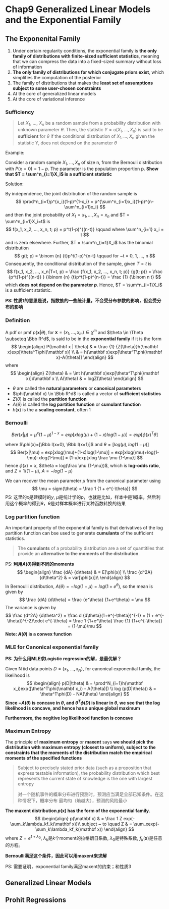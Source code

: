 # Chap9 Generalized Linear Models and the Exponential Family

## The Exponenital Family

1. Under certain regularity conditions, the exponential family is **the only family of distributions with finite-sized sufficient statistics**, meaning that we can compress the data into a fixed-sized summary without loss of information
2. **The only family of distributions for which conjugate priors exist**, which simplifies the computation of the posterior
3. The family of distributions that makes the **least set of assumptions subject to some user-chosen constraints**
4. At the core of generalized linear models
5. At the core of variational inference

### Sufficiency

> Let $X_1$, ..., $X_n$ be a random sample from a probability distribution with unknown parameter $\theta$. Then, the statistic $Y = u(X_1, ..., X_n)$ is said to be **sufficient** for $\theta$ if the conditional distribution of $X_1, ..., X_n$ given the statistic Y, does not depend on the parameter $\theta$

Example: 

Consider a random sample $X_1, ..., X_n$ of size n, from the Bernouli distribution with $P(x = 0) = 1- p$. The parameter is the population  proportion p. **Show that $T = \sum^n_{i=1}X_i$ is a sufficient statistic**

Solution:

By independence, the joint distribution of the random sample is 
$$
\prod^n_{i=1}p^{x_i}(1-p)^{1-x_i} = p^{\sum^n_{i=1}x_i}(1-p)^{n-\sum^n_{i=1}x_i}
$$
and then the joint probability of $X_1= x_1, ..., X_n = x_n$ and $T = \sum^n_{i=1}X_i=t$ is
$$
f(x_1, x_2, ..., x_n, t; p) = p^t(1-p)^{(n-t)} \qquad where \sum^n_{i=1} x_i = t
$$
and is zero elsewhere. Further, $T = \sum^n_{i=1}X_i$ has the binomial distribution
$$
g(t; p) = \binom {n} {t}p^t(1-p)^{n-t} \qquad for ~t = 0, 1, ..., n
$$
Consequently, the conditional distribution of the sample, given $T=t$ is 
$$
f(x_1, x_2, ..., x_n|T=t, p) = \frac {f(x_1, x_2, ..., x_n, t; p)} {g(t; p)} = \frac {p^t(1-p)^{(n-t)} } {\binom {n} {t}p^t(1-p)^{n-t}} = \frac {1} {\binom n t}
$$
which **does not depend on the parameter $p$**. Hence,   $T = \sum^n_{i=1}X_i$ is a sufficient statistic.

**PS: 性质1的意思是说，指数族的一些统计量，不会受分布参数的影响，但会受分布的影响**

### Definition

A pdf or pmf $p(\mathbf x | \theta)$, for $\mathbf x = (x_1, ..., x_m) \in\chi^m$ and $\theta \in \Theta \subseteq \Bbb R^d$, is said to be in the **exponential family** if it is the form 
$$
\begin{align} P(\mathbf x | \theta) & = \frac {1} {Z(\theta)}h(\mathbf x)exp[\theta^T\phi(\mathbf x)] \\
& = h(\mathbf x)exp[\theta^T\phi(\mathbf x)-A(\theta)]
\end{align}
$$
where
$$
\begin{align}
Z(\theta) & = \int h(\mathbf x)exp[\theta^T\phi(\mathbf x)]d\mathbf x \\
A(\theta) & = logZ(\theta)
\end{align}
$$

* $\theta$ are called the **natural parameters** or **canonical parameters**
* $\phi(\mathbf x) \in \Bbb R^d$ is called a vector of **sufficient statistics**
* $Z(\theta)$ is called the **partition function**
* $A(\theta)$ is called the **log partition function** or **cumulant function**
* $h(\mathbf x)$ is the a **scaling constant**, often 1

### Bernoulli

$$
Ber(x|\mu) = \mu^x(1-\mu)^{1-x} = exp[xlog(\mu)+(1-x)log(1-\mu)] = exp[\phi(x)^T\theta]
$$

where $\phi(x)=[\Bbb I(x=0), \Bbb I(x=1)]$ and $\theta = [log(\mu), log(1-\mu)]$
$$
Ber(x|\mu) = exp[xlog(\mu)+(1-x)log(1-\mu)] = exp[xlog(\mu)+log(1-\mu)-xlog(1-\mu)] = (1-u)exp[xlog \frac \mu {1-\mu}]
$$
hence $\phi(x) = x$, $\theta = log(\frac \mu {1-\mu})$, which is **log-odds ratio**, and $Z = 1/(1-\mu)$, $A = -log(1-\mu)$

We can recover the mean parameter $\mu$ from the canonical parameter using 
$$
\mu = sigm(\theta) = \frac 1 {1 + e^{-\theta}}
$$
PS: 这里的$x$是建模时的$y$, $\mu$是统计学的$p$，也就是比如，样本中是1概率，然后利用这个概率的得到$\theta$，$\theta$是对样本概率进行某种函数转换的结果

### Log partition function

An important property of the exponential family is that derivatives of the log partition function can bse used to generate **cumulants** of the sufficient statistics.

> The **cumulants** of a probability distribution are a set of quantitiles that provide an **alternative to the moments of the distribution**.

PS: **利用$A(\theta)$得到不同的moments**
$$
\begin{align}
\frac {dA} {d\theta} & = E[\phi(x)] \\
\frac {d^2A} {d\theta^2} & = var[\phi(x)]\\
\end{align}
$$
In Bernoulli distribution, $A(\theta) = -log(1-\mu) = log(1+e^\theta)$, so the mean is given by
$$
\frac {dA} {d\theta} = \frac {e^\theta} {1+e^\theta} = \mu
$$
The variance is given by
$$
\frac {d^2A} {d\theta^2} = \frac d {d\theta}(1+e^{-\theta})^{-1} = (1 + e^{-\theta})^{-2}\cdot e^{-\theta} = \frac 1 {1+e^\theta} \frac {1} {1+e^{-\theta}} = (1-\mu)\mu
$$
**Note: $A(\theta)$ is a convex function**

### MLE for Canonical exponential family

**PS: 为什么用MLE求Logistic regression的解，是最优解？**

Given N iid data points $D = (x_1, ..., x_N)$, for canonical exponential family, the likelihood is 
$$
\begin{align}
p(D|\theta) & = \prod^N_{i=1}h(\mathbf x_i)exp([\theta^T\phi(\mathbf x_i) - A(\theta)])  \\
log (p(D|\theta)) & = \theta^T\phi(D) - NA(\theta)
\end{align}
$$
**Since $-A(\theta)$ is concave in $\theta$, and $\theta^T\phi(D)$ is linear in $\theta$, we see that the log likelihood is concave, and hence has a unique global maximum**

**Furthermore, the negitive log likelihood function is concave**

### Maximum Entropy

The principle of **maximum entropy** or **maxent** says **we should pick the distribution with maximum entropy (closest to uniform), subject to the constraints that the moments of the distribution match the empirical moments of the specified functions**

> Subject to precisely stated prior data (such as a proposition that express testable information), the probability distribution which best represents the current state of knowledge is the one with largest entropy
>
> 对一个随机事件的概率分布进行预测时，预测应当满足全部已知条件。在这种情况下，概率分布 最均匀（熵越大），预测的风险最小

**The maxent distribution $p(\mathbf x)$ has the form of the exponential family**. 
$$
\begin{align}
p(\mathbf x) & = \frac 1 Z exp(-\sum_k\lambda_kf_k(\mathbf x))\\
subject ~ to \quad Z & = \sum_xexp(-\sum_k\lambda_kf_k(\mathbf x))
\end{align}
$$
where $Z=e^{1+\lambda_0}$, $\lambda_k$是$k$个moment的拉格朗日系数, $\lambda_0$是特殊系数, $f_k(\mathbf x)$是任意的方程。

**Bernoulli满足这个条件，因此可以用maxent来求解**

PS: 需要证明，exponential family满足maxent的约束；和性质3

## Generalized Linear Models

## Prohit Regressions

